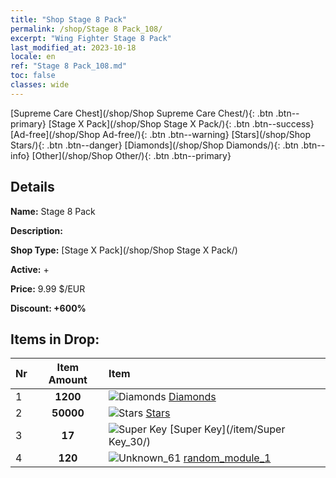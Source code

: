 ```yaml
---
title: "Shop Stage 8 Pack"
permalink: /shop/Stage 8 Pack_108/
excerpt: "Wing Fighter Stage 8 Pack"
last_modified_at: 2023-10-18
locale: en
ref: "Stage 8 Pack_108.md"
toc: false
classes: wide
---
```



  [Supreme Care Chest](/shop/Shop Supreme Care Chest/){: .btn .btn--primary}   [Stage X Pack](/shop/Shop Stage X Pack/){: .btn .btn--success}   [Ad-free](/shop/Shop Ad-free/){: .btn .btn--warning}   [Stars](/shop/Shop Stars/){: .btn .btn--danger}   [Diamonds](/shop/Shop Diamonds/){: .btn .btn--info}   [Other](/shop/Shop Other/){: .btn .btn--primary} 

## Details

 **Name:** Stage 8 Pack 

 **Description:** 

 **Shop Type:** [Stage X Pack](/shop/Shop Stage X Pack/)

 **Active:** + 

 **Price:** 9.99 $/EUR 

 **Discount: +600%** 



## Items in Drop:

  |  Nr | Item Amount  |       Item       |
  |:----|:------------:|:-----------------|
  | 1 | **1200**  | ![Diamonds](/images/item/Diamonds_p.png) [Diamonds](/item/Diamonds_15/) | 
  | 2 | **50000**  | ![Stars](/images/item/Stars_p.png) [Stars](/item/Stars_2/) | 
  | 3 | **17**  | ![Super Key](/images/item/Super_Key_p.png) [Super Key](/item/Super Key_30/) | 
  | 4 | **120**  | ![Unknown_61](/images/item/random_module_1_p.png) [random_module_1](/item/random_module_1_61/) | 

